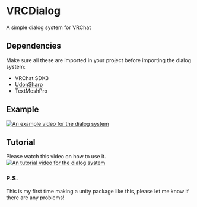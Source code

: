 # VRCDialog
A simple dialog system for VRChat

## Dependencies
Make sure all these are imported in your project before importing the dialog system:
- VRChat SDK3
- [UdonSharp](https://github.com/MerlinVR/UdonSharp)
- TextMeshPro

## Example
[![An example video for the dialog system](https://img.youtube.com/vi/57fPn0ZYDsQ/0.jpg)](https://www.youtube.com/watch?v=57fPn0ZYDsQ)

## Tutorial
Please watch this video on how to use it.  
[![An tutorial video for the dialog system](https://img.youtube.com/vi/ncAQZf0ZIKo/0.jpg)](https://www.youtube.com/watch?v=ncAQZf0ZIKo)

### P.S.
This is my first time making a unity package like this, please let me know if there are any problems!